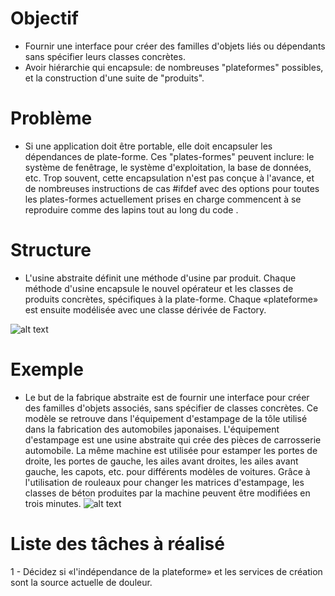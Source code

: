 # Objectif
- Fournir une interface pour créer des familles d'objets liés ou dépendants sans spécifier leurs classes concrètes.
- Avoir hiérarchie qui encapsule: de nombreuses "plateformes" possibles, et la construction d'une suite de "produits".

# Problème
- Si une application doit être portable, elle doit encapsuler les dépendances de plate-forme. Ces "plates-formes" peuvent inclure: le système de fenêtrage, le système d'exploitation, la base de données, etc. Trop souvent, cette encapsulation n'est pas conçue à l'avance, et de nombreuses instructions de cas #ifdef avec des options pour toutes les plates-formes actuellement prises en charge commencent à se reproduire comme des lapins tout au long du code .


# Structure
- L'usine abstraite définit une méthode d'usine par produit. Chaque méthode d'usine encapsule le nouvel opérateur et les classes de produits concrètes, spécifiques à la plate-forme. Chaque «plateforme» est ensuite modélisée avec une classe dérivée de Factory.

![alt text](https://sourcemaking.com/files/v2/content/patterns/Abstract_Factory.png)
# Exemple

- Le but de la fabrique abstraite est de fournir une interface pour créer des familles d'objets associés, sans spécifier de classes concrètes. Ce modèle se retrouve dans l'équipement d'estampage de la tôle utilisé dans la fabrication des automobiles japonaises. L'équipement d'estampage est une usine abstraite qui crée des pièces de carrosserie automobile. La même machine est utilisée pour estamper les portes de droite, les portes de gauche, les ailes avant droites, les ailes avant gauche, les capots, etc. pour différents modèles de voitures. Grâce à l'utilisation de rouleaux pour changer les matrices d'estampage, les classes de béton produites par la machine peuvent être modifiées en trois minutes.
![alt text](https://sourcemaking.com/files/v2/content/patterns/Abstract_Factory_example1.png)

# Liste des tâches à réalisé

1 - Décidez si «l'indépendance de la plateforme» et les services de création sont la source actuelle de douleur.

